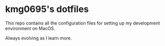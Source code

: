 # kmg0695's dotfiles

This repo contains all the configuration files for setting up my development environment on MacOS.

Always evolving as I learn more.